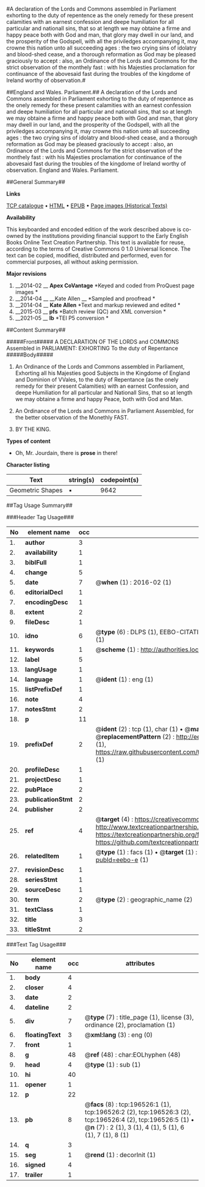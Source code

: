 #A declaration of the Lords and Commons assembled in Parliament exhorting to the duty of repentence as the onely remedy for these present calamities with an earnest confession and deepe humiliation for all particular and nationall sins, that so at length we may obtaine a firme and happy peace both with God and man, that glory may dwell in our land, and the prosperity of the Godspell, with all the priviledges accompanying it, may crowne this nation unto all succeeding ages : the two crying sins of idolatry and blood-shed cease, and a thorough reformation as God may be pleased graciously to accept : also, an Ordinance of the Lords and Commons for the strict observation of the monthely fast : with his Majesties proclamation for continuance of the abovesaid fast during the troubles of the kingdome of Ireland worthy of observation.#

##England and Wales. Parliament.##
A declaration of the Lords and Commons assembled in Parliament exhorting to the duty of repentence as the onely remedy for these present calamities with an earnest confession and deepe humiliation for all particular and nationall sins, that so at length we may obtaine a firme and happy peace both with God and man, that glory may dwell in our land, and the prosperity of the Godspell, with all the priviledges accompanying it, may crowne this nation unto all succeeding ages : the two crying sins of idolatry and blood-shed cease, and a thorough reformation as God may be pleased graciously to accept : also, an Ordinance of the Lords and Commons for the strict observation of the monthely fast : with his Majesties proclamation for continuance of the abovesaid fast during the troubles of the kingdome of Ireland worthy of observation.
England and Wales. Parliament.

##General Summary##

**Links**

[TCP catalogue](http://www.ota.ox.ac.uk/tcp/)  • 
[HTML](http://tei.it.ox.ac.uk/tcp/Texts-HTML/free/B21/B21939.html)  • 
[EPUB](http://tei.it.ox.ac.uk/tcp/Texts-EPUB/free/B21/B21939.epub) • 
[Page images (Historical Texts)](https://historicaltexts.jisc.ac.uk/eebo-11995358e)

**Availability**

This keyboarded and encoded edition of the work described above is co-owned by the
    institutions providing financial support to the Early English Books Online Text Creation
    Partnership. This text is available for reuse, according to the terms of  Creative Commons 0 1.0 Universal
    licence. The text can be copied, modified, distributed and performed, even for commercial
    purposes, all without asking permission.

**Major revisions**

1. __2014-02 __ __Apex CoVantage__ *Keyed and coded from ProQuest page images *
1. __2014-04 __ __Kate Allen __ *Sampled and proofread *
1. __2014-04 __ __Kate Allen__ *Text and markup reviewed and edited *
1. __2015-03 __ __pfs__ *Batch review (QC) and XML conversion *
1. __2021-05 __ __lb__ *TEI P5 conversion *

##Content Summary##

#####Front#####
 A DECLARATION OF THE LORDS and COMMONS Assembled in PARLIAMENT: EXHORTING To the duty of Repentance
#####Body#####

1. An Ordinance of the Lords and Commons assembled in Parliament, Exhorting all his Majesties good Subjects in the Kingdome of England and Dominion of VVales, to the duty of Repentance (as the onely remedy for their present Calamities) with an earnest Confession, and deepe Humiliation for all particular and Nationall Sins, that so at length we may obtaine a firme and happy Peace, both with God and Man.

1. An Ordinance of the Lords and Commons in Parliament Assembled, for the better observation of the Monethly FAST.

1. BY THE KING.

**Types of content**

  * Oh, Mr. Jourdain, there is **prose** in there!

**Character listing**


|Text|string(s)|codepoint(s)|
|---|---|---|
|Geometric Shapes|▪|9642|

##Tag Usage Summary##

###Header Tag Usage###

|No|element name|occ|attributes|
|---|---|---|---|
|1.|__author__|3||
|2.|__availability__|1||
|3.|__biblFull__|1||
|4.|__change__|5||
|5.|__date__|7| @__when__ (1) : 2016-02 (1)|
|6.|__editorialDecl__|1||
|7.|__encodingDesc__|1||
|8.|__extent__|2||
|9.|__fileDesc__|1||
|10.|__idno__|6| @__type__ (6) : DLPS (1), EEBO-CITATION (1), VID (1), EEBO-PROQUEST (1), STC (1), OCLC (1)|
|11.|__keywords__|1| @__scheme__ (1) : http://authorities.loc.gov/ (1)|
|12.|__label__|5||
|13.|__langUsage__|1||
|14.|__language__|1| @__ident__ (1) : eng (1)|
|15.|__listPrefixDef__|1||
|16.|__note__|4||
|17.|__notesStmt__|2||
|18.|__p__|11||
|19.|__prefixDef__|2| @__ident__ (2) : tcp (1), char (1)  •  @__matchPattern__ (2) : ([0-9\-]+):([0-9IVX]+) (1), (.+) (1)  •  @__replacementPattern__ (2) : http://eebo.chadwyck.com/downloadtiff?vid=$1&page=$2 (1), https://raw.githubusercontent.com/textcreationpartnership/Texts/master/tcpchars.xml#$1 (1)|
|20.|__profileDesc__|1||
|21.|__projectDesc__|1||
|22.|__pubPlace__|2||
|23.|__publicationStmt__|2||
|24.|__publisher__|2||
|25.|__ref__|4| @__target__ (4) : https://creativecommons.org/publicdomain/zero/1.0/ (1), http://www.textcreationpartnership.org/docs/. (1), https://textcreationpartnership.org/faq/#faq05 (1), https://github.com/textcreationpartnership (1)|
|26.|__relatedItem__|1| @__type__ (1) : facs (1)  •  @__target__ (1) : https://data.historicaltexts.jisc.ac.uk/view?pubId=eebo-e (1)|
|27.|__revisionDesc__|1||
|28.|__seriesStmt__|1||
|29.|__sourceDesc__|1||
|30.|__term__|2| @__type__ (2) : geographic_name (2)|
|31.|__textClass__|1||
|32.|__title__|3||
|33.|__titleStmt__|2||


###Text Tag Usage###

|No|element name|occ|attributes|
|---|---|---|---|
|1.|__body__|4||
|2.|__closer__|4||
|3.|__date__|2||
|4.|__dateline__|2||
|5.|__div__|7| @__type__ (7) : title_page (1), license (3), ordinance (2), proclamation (1)|
|6.|__floatingText__|3| @__xml:lang__ (3) : eng (0)|
|7.|__front__|1||
|8.|__g__|48| @__ref__ (48) : char:EOLhyphen (48)|
|9.|__head__|4| @__type__ (1) : sub (1)|
|10.|__hi__|40||
|11.|__opener__|1||
|12.|__p__|22||
|13.|__pb__|8| @__facs__ (8) : tcp:196526:1 (1), tcp:196526:2 (2), tcp:196526:3 (2), tcp:196526:4 (2), tcp:196526:5 (1)  •  @__n__ (7) : 2 (1), 3 (1), 4 (1), 5 (1), 6 (1), 7 (1), 8 (1)|
|14.|__q__|3||
|15.|__seg__|1| @__rend__ (1) : decorInit (1)|
|16.|__signed__|4||
|17.|__trailer__|1||
